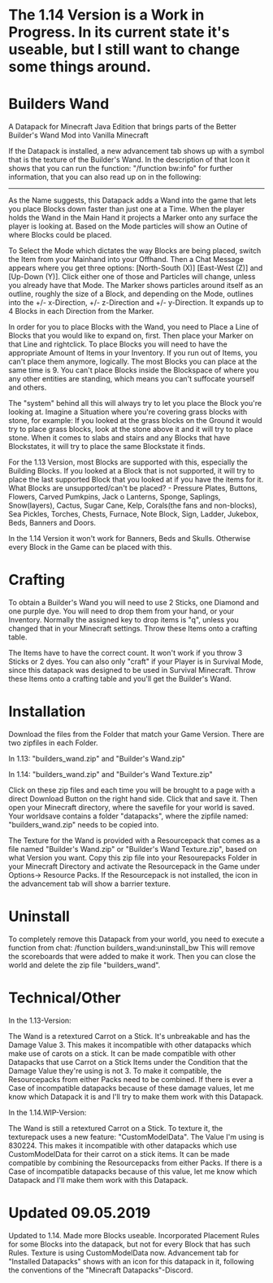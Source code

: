 # The 1.14 Version is a Work in Progress. In its current state it's useable, but I still want to change some things around.

# Builders Wand

A Datapack for Minecraft Java Edition that brings parts of the Better Builder's Wand Mod into Vanilla Minecraft

If the Datapack is installed, a new advancement tab shows up with a symbol that is the texture of the Builder's Wand. 
In the description of that Icon it shows that you can run the function: "/function bw:info" for further information, that you can also read up on in the following:
_______________________________________________________________________________________________________________________________

As the Name suggests, this Datapack adds a Wand into the game that lets you place Blocks down faster than just one at a Time. When the player holds the Wand in the Main Hand it projects a Marker onto any surface the player is looking at. Based on the Mode particles will show an Outine of where Blocks could be placed.

To Select the Mode which dictates the way Blocks are being placed, switch the Item from your Mainhand into your Offhand. Then a Chat Message appears where you get three options: [North-South (X)]  [East-West (Z)] and [Up-Down (Y)]. Click either one of those and Particles will change, unless you already have that Mode. The Marker shows particles around itself as an outline, roughly the size of a Block, and depending on the Mode, outlines into the +/- x-Direction, +/- z-Direction and +/- y-Direction. It expands up to 4 Blocks in each Direction from the Marker.

In order for you to place Blocks with the Wand, you need to Place a Line of Blocks that you would like to expand on, first. Then place your Marker on that Line and rightclick. To place Blocks you will need to have the appropriate Amount of Items in your Inventory. If you run out of Items, you can't place them anymore, logically. The most Blocks you can place at the same time is 9. You can't place Blocks inside the Blockspace of where you any other entities are standing, which means you can't suffocate yourself and others.

The "system" behind all this will always try to let you place the Block you're looking at. Imagine a Situation where you're covering grass blocks with stone, for example: If you looked at the grass blocks on the Ground it would try to place grass blocks, look at the stone above it and it will try to place stone. When it comes to slabs and stairs and any Blocks that have Blockstates, it will try to place the same Blockstate it finds.

For the 1.13 Version, most Blocks are supported with this, especially the Building Blocks. If you looked at a Block that is not supported, it will try to place the last supported Block that you looked at if you have the items for it.
What Blocks are unsupported/can't be placed? - Pressure Plates, Buttons, Flowers, Carved Pumkpins, Jack o Lanterns, Sponge, Saplings, Snow(layers), Cactus, Sugar Cane, Kelp, Corals(the fans and non-blocks), Sea Pickles, Torches, Chests, Furnace, Note Block, Sign, Ladder, Jukebox, Beds, Banners and Doors. 

In the 1.14 Version it won't work for Banners, Beds and Skulls. Otherwise every Block in the Game can be placed with this.

# Crafting

To obtain a Builder's Wand you will need to use 2 Sticks, one Diamond and one purple dye. You will need to drop them from your hand, or your Inventory. Normally the assigned key to drop items is "q", unless you changed that in your Minecraft settings. Throw these Items onto a crafting table.

The Items have to have the correct count. It won't work if you throw 3 Sticks or 2 dyes. You can also only "craft" if your Player is in Survival Mode, since this datapack was designed to be used in Survival Minecraft. Throw these Items onto a crafting table and you'll get the Builder's Wand.


# Installation

Download the files from the Folder that match your Game Version.
There are two zipfiles in each Folder. 

In 1.13: "builders_wand.zip" and "Builder's Wand.zip" 

In 1.14: "builders_wand.zip" and "Builder's Wand Texture.zip" 

Click on these zip files and each time you will be brought to a page with a direct Download Button on the right hand side. Click that and save it. 
Then open your Minecraft directory, where the savefile for your world is saved. Your worldsave contains a folder "datapacks", where the zipfile named: "builders_wand.zip" needs to be copied into.

The Texture for the Wand is provided with a Resourcepack that comes as a file named "Builder's Wand.zip" or "Builder's Wand Texture.zip", based on what Version you want. Copy this zip file into your Resourepacks Folder in your Minecraft Directory and activate the Resourcepack in the Game under Options-> Resource Packs. If the Resourcepack is not installed, the icon in the advancement tab will show a barrier texture.

# Uninstall

To completely remove this Datapack from your world, you need to execute a function from chat: /function builders_wand:uninstall_bw
This will remove the scoreboards that were added to make it work. Then you can close the world and delete the zip file "builders_wand".

# Technical/Other

In the 1.13-Version:

The Wand is a retextured Carrot on a Stick. It's unbreakable and has the Damage Value 3. This makes it incompatible with other datapacks which make use of carots on a stick. It can be made compatible with other Datapacks that use Carrot on a Stick Items under the Condition that the Damage Value they're using is not 3. To make it compatible, the Resourcepacks from either Packs need to be combined. If there is ever a Case of incompatible datapacks because of these damage values, let me know which Datapack it is and I'll try to make them work with this Datapack.

In the 1.14.WIP-Version:

The Wand is still a retextured Carrot on a Stick. To texture it, the texturepack uses a new feature: "CustomModelData". The Value I'm using is 830224. This makes it incompatible with other datapacks which use CustomModelData for their carrot on a stick items. It can be made compatible by combining the Resourcepacks from either Packs. If there is a Case of incompatible datapacks because of this value, let me know which Datapack and I'll make them work with this Datapack.

# Updated 09.05.2019

Updated to 1.14. Made more Blocks useable. Incorporated Placement Rules for some Blocks into the datapack, but not for every Block that has such Rules. Texture is using CustomModelData now. Advancement tab for "Installed Datapacks" shows with an icon for this datapack in it, following the conventions of the "Minecraft Datapacks"-Discord.
